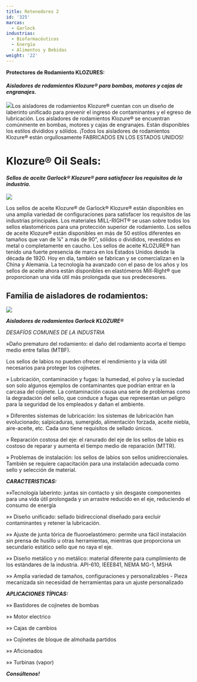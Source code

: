 ```yaml
---
title: Retenedores 2
id: '325'
marcas:
  - Garlock
industrias:
  - Biofarmacéuticos
  - Energía
  - Alimentos y Bebidas
weight: '22'
---
```


**Protectores de Rodamiento KLOZURES:**

#### ***Aisladores de rodamientos Klozure® para bombas, motores y cajas de engranajes.***

![](https://res.cloudinary.com/novatec/v1597268268/Bearing_Iso_Group4x3_j8rbt3.png)Los aisladores de rodamientos Klozure® cuentan con un diseño de laberinto unificado para prevenir el ingreso de contaminantes y el egreso de lubricación. Los aisladores de rodamientos Klozure® se encuentran comúnmente en bombas, motores y cajas de engranajes. Están disponibles los estilos divididos y sólidos. ¡Todos los aisladores de rodamientos Klozure® están orgullosamente FABRICADOS EN LOS ESTADOS UNIDOS!

# **Klozure® Oil Seals:**

#### ***Sellos de aceite Garlock® Klozure® para satisfacer los requisitos de la industria.***

![](https://res.cloudinary.com/novatec/v1597268345/oil_seal_collage_1200x900_ged8cf.png)

Los sellos de aceite Klozure® de Garlock® Klozure® están disponibles en una amplia variedad de configuraciones para satisfacer los requisitos de las industrias principales. Los materiales MILL-RIGHT® se usan sobre todos los sellos elastoméricos para una protección superior de rodamiento. Los sellos de aceite Klozure® están disponibles en más de 50 estilos diferentes en tamaños que van de ¼" a más de 90", sólidos o divididos, revestidos en metal o completamente en caucho. Los sellos de aceite KLOZURE® han tenido una fuerte presencia de marca en los Estados Unidos desde la década de 1920. Hoy en día, también se fabrican y se comercializan en la China y Alemania. La tecnología ha avanzado con el paso de los años y los sellos de aceite ahora están disponibles en elastómeros Mill-Right® que proporcionan una vida útil más prolongada que sus predecesores.

## **Familia de aisladores de rodamientos:**

![](https://res.cloudinary.com/novatec/v1597269006/heavydutyseals_1200x900_u79aam.png)

***Aisladores de rodamientos Garlock KLOZURE®***

*DESAFÍOS COMUNES DE LA INDUSTRIA*

»Daño prematuro del rodamiento: el daño del rodamiento acorta el tiempo medio entre fallas (MTBF).

Los sellos de labios no pueden ofrecer el rendimiento y la vida útil necesarios para proteger los cojinetes.

» Lubricación, contaminación y fugas: la humedad, el polvo y la suciedad son solo algunos ejemplos de contaminantes que podrían entrar en la carcasa del cojinete. La contaminación causa una serie de problemas como la degradación del sello, que conduce a fugas que representan un peligro para la seguridad de los empleados y dañan el ambiente.

» Diferentes sistemas de lubricación: los sistemas de lubricación han evolucionado; salpicaduras, sumergido, alimentación forzada, aceite niebla, aire-aceite, etc. Cada uno tiene requisitos de sellado únicos.

» Reparación costosa del eje: el ranurado del eje de los sellos de labio es costoso de reparar y aumenta el tiempo medio de reparación (MTTR).

» Problemas de instalación: los sellos de labios son sellos unidireccionales. También se requiere capacitación para una instalación adecuada como sello y selección de material.

***CARACTERISTICAS:***

»»Tecnología laberinto: juntas sin contacto y sin desgaste componentes para una vida útil prolongada y un arrastre reducido en el eje, reduciendo el consumo de energía

»» Diseño unificado: sellado bidireccional diseñado para excluir contaminantes y retener la lubricación.

»» Ajuste de junta tórica de fluoroelastómero: permite una fácil instalación sin prensa de husillo u otras herramientas, mientras que proporciona un secundario estático sello que no raya el eje.

»» Diseño metálico y no metálico: material diferente para cumplimiento de los estándares de la industria. API-610, IEEE841, NEMA MG-1, MSHA

»» Amplia variedad de tamaños, configuraciones y personalizables - Pieza mecanizada sin necesidad de herramientas para un ajuste personalizado

***APLICACIONES TÍPICAS:***

»» Bastidores de cojinetes de bombas

»» Motor electrico

»» Cajas de cambios

»» Cojinetes de bloque de almohada partidos

»» Aficionados

»» Turbinas (vapor)

***Consúltenos!***
